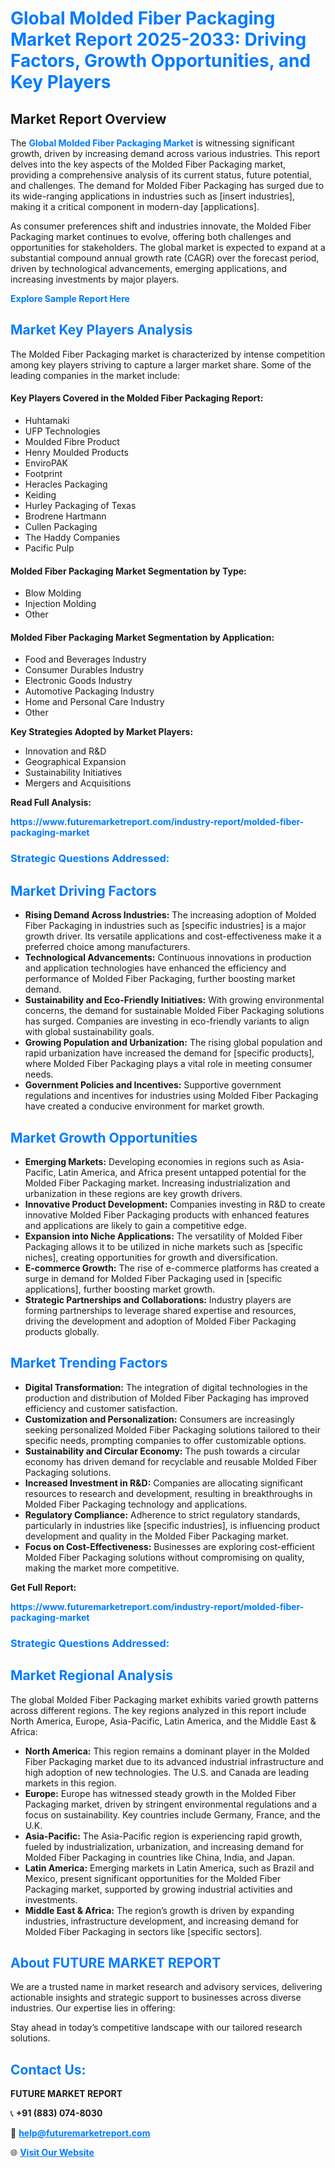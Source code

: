 <h1 style="color: #007BFF;">Global Molded Fiber Packaging Market Report 2025-2033: Driving Factors, Growth Opportunities, and Key Players</h1>

<section id="overview">
<h2>Market Report Overview</h2>
<p>The <a href="https://www.futuremarketreport.com/industry-report/molded-fiber-packaging-market" style="color: #007BFF; text-decoration: none;"><strong>Global Molded Fiber Packaging Market</strong></a> is witnessing significant growth, driven by increasing demand across various industries. This report delves into the key aspects of the Molded Fiber Packaging market, providing a comprehensive analysis of its current status, future potential, and challenges. The demand for Molded Fiber Packaging has surged due to its wide-ranging applications in industries such as [insert industries], making it a critical component in modern-day [applications].</p>
<p>As consumer preferences shift and industries innovate, the Molded Fiber Packaging market continues to evolve, offering both challenges and opportunities for stakeholders. The global market is expected to expand at a substantial compound annual growth rate (CAGR) over the forecast period, driven by technological advancements, emerging applications, and increasing investments by major players.</p>
</section>

<section id="overview">
<p><a href="https://www.futuremarketreport.com/request-sample/reportId=102162" style="color: #007BFF; text-decoration: none;"><strong>Explore Sample Report Here</strong></a></p>
</section>

<section id="key-players">
<h2 style="color: #007BFF;">Market Key Players Analysis</h2>
<p>The Molded Fiber Packaging market is characterized by intense competition among key players striving to capture a larger market share. Some of the leading companies in the market include:</p>
<h4>Key Players Covered in the Molded Fiber Packaging Report:</h4>
<ul><li>Huhtamaki</li><li>UFP Technologies</li><li>Moulded Fibre Product</li><li>Henry Moulded Products</li><li>EnviroPAK</li><li>Footprint</li><li>Heracles Packaging</li><li>Keiding</li><li>Hurley Packaging of Texas</li><li>Brodrene Hartmann</li><li>Cullen Packaging</li><li>The Haddy Companies</li><li>Pacific Pulp</li></ul>
<h4>Molded Fiber Packaging Market Segmentation by Type:</h4>
<ul><li>Blow Molding</li><li>Injection Molding</li><li>Other</li></ul>

<h4>Molded Fiber Packaging Market Segmentation by Application:</h4>
<ul><li>Food and Beverages Industry</li><li>Consumer Durables Industry</li><li>Electronic Goods Industry</li><li>Automotive Packaging Industry</li><li>Home and Personal Care Industry</li><li>Other</li></ul>
<p><strong>Key Strategies Adopted by Market Players:</strong></p>
<ul>
<li>Innovation and R&D</li>
<li>Geographical Expansion</li>
<li>Sustainability Initiatives</li>
<li>Mergers and Acquisitions</li>
</ul>
</section>

<section>
<p><strong>Read Full Analysis: </strong></p><a href="https://www.futuremarketreport.com/industry-report/molded-fiber-packaging-market" style="color: #007BFF; text-decoration: none;"><strong>https://www.futuremarketreport.com/industry-report/molded-fiber-packaging-market</strong></a>
<h3 style="color: #007BFF;">Strategic Questions Addressed:</h3>
</section>

<section id="driving-factors">
<h2 style="color: #007BFF;">Market Driving Factors</h2>
<ul>
<li><strong>Rising Demand Across Industries:</strong> The increasing adoption of Molded Fiber Packaging in industries such as [specific industries] is a major growth driver. Its versatile applications and cost-effectiveness make it a preferred choice among manufacturers.</li>
<li><strong>Technological Advancements:</strong> Continuous innovations in production and application technologies have enhanced the efficiency and performance of Molded Fiber Packaging, further boosting market demand.</li>
<li><strong>Sustainability and Eco-Friendly Initiatives:</strong> With growing environmental concerns, the demand for sustainable Molded Fiber Packaging solutions has surged. Companies are investing in eco-friendly variants to align with global sustainability goals.</li>
<li><strong>Growing Population and Urbanization:</strong> The rising global population and rapid urbanization have increased the demand for [specific products], where Molded Fiber Packaging plays a vital role in meeting consumer needs.</li>
<li><strong>Government Policies and Incentives:</strong> Supportive government regulations and incentives for industries using Molded Fiber Packaging have created a conducive environment for market growth.</li>
</ul>
</section>

<section id="growth-opportunities">
<h2 style="color: #007BFF;">Market Growth Opportunities</h2>
<ul>
<li><strong>Emerging Markets:</strong> Developing economies in regions such as Asia-Pacific, Latin America, and Africa present untapped potential for the Molded Fiber Packaging market. Increasing industrialization and urbanization in these regions are key growth drivers.</li>
<li><strong>Innovative Product Development:</strong> Companies investing in R&D to create innovative Molded Fiber Packaging products with enhanced features and applications are likely to gain a competitive edge.</li>
<li><strong>Expansion into Niche Applications:</strong> The versatility of Molded Fiber Packaging allows it to be utilized in niche markets such as [specific niches], creating opportunities for growth and diversification.</li>
<li><strong>E-commerce Growth:</strong> The rise of e-commerce platforms has created a surge in demand for Molded Fiber Packaging used in [specific applications], further boosting market growth.</li>
<li><strong>Strategic Partnerships and Collaborations:</strong> Industry players are forming partnerships to leverage shared expertise and resources, driving the development and adoption of Molded Fiber Packaging products globally.</li>
</ul>
</section>

<section id="trending-factors">
<h2 style="color: #007BFF;">Market Trending Factors</h2>
<ul>
<li><strong>Digital Transformation:</strong> The integration of digital technologies in the production and distribution of Molded Fiber Packaging has improved efficiency and customer satisfaction.</li>
<li><strong>Customization and Personalization:</strong> Consumers are increasingly seeking personalized Molded Fiber Packaging solutions tailored to their specific needs, prompting companies to offer customizable options.</li>
<li><strong>Sustainability and Circular Economy:</strong> The push towards a circular economy has driven demand for recyclable and reusable Molded Fiber Packaging solutions.</li>
<li><strong>Increased Investment in R&D:</strong> Companies are allocating significant resources to research and development, resulting in breakthroughs in Molded Fiber Packaging technology and applications.</li>
<li><strong>Regulatory Compliance:</strong> Adherence to strict regulatory standards, particularly in industries like [specific industries], is influencing product development and quality in the Molded Fiber Packaging market.</li>
<li><strong>Focus on Cost-Effectiveness:</strong> Businesses are exploring cost-efficient Molded Fiber Packaging solutions without compromising on quality, making the market more competitive.</li>
</ul>
</section>

<section>
<p><strong>Get Full Report: </strong></p><a href="https://www.futuremarketreport.com/industry-report/molded-fiber-packaging-market" style="color: #007BFF; text-decoration: none;"><strong>https://www.futuremarketreport.com/industry-report/molded-fiber-packaging-market</strong></a>
<h3 style="color: #007BFF;">Strategic Questions Addressed:</h3>
</section>


<section id="regional-analysis">
<h2 style="color: #007BFF;">Market Regional Analysis</h2>
<p>The global Molded Fiber Packaging market exhibits varied growth patterns across different regions. The key regions analyzed in this report include North America, Europe, Asia-Pacific, Latin America, and the Middle East & Africa:</p>
<ul>
<li><strong>North America:</strong> This region remains a dominant player in the Molded Fiber Packaging market due to its advanced industrial infrastructure and high adoption of new technologies. The U.S. and Canada are leading markets in this region.</li>
<li><strong>Europe:</strong> Europe has witnessed steady growth in the Molded Fiber Packaging market, driven by stringent environmental regulations and a focus on sustainability. Key countries include Germany, France, and the U.K.</li>
<li><strong>Asia-Pacific:</strong> The Asia-Pacific region is experiencing rapid growth, fueled by industrialization, urbanization, and increasing demand for Molded Fiber Packaging in countries like China, India, and Japan.</li>
<li><strong>Latin America:</strong> Emerging markets in Latin America, such as Brazil and Mexico, present significant opportunities for the Molded Fiber Packaging market, supported by growing industrial activities and investments.</li>
<li><strong>Middle East & Africa:</strong> The region’s growth is driven by expanding industries, infrastructure development, and increasing demand for Molded Fiber Packaging in sectors like [specific sectors].</li>
</ul>
</section>

<footer>
<h2 style="color: #007BFF;">About FUTURE MARKET REPORT</h2>
<p>We are a trusted name in market research and advisory services, delivering actionable insights and strategic support to businesses across diverse industries. Our expertise lies in offering:</p>

<p>Stay ahead in today’s competitive landscape with our tailored research solutions.</p>

<h2 style="color: #007BFF;">Contact Us:</h2>
<p><strong>FUTURE MARKET REPORT</strong></p>
<p>📞 <strong>+91 (883) 074-8030</strong></p>
<p>📧 <strong><a href="mailto:help@futuremarketreport.com" style="color: #007BFF;">help@futuremarketreport.com</a></strong></p>
<p>🌐 <strong><a href="https://www.futuremarketreport.com/" style="color: #007BFF;">Visit Our Website</a></strong></p>
</footer>